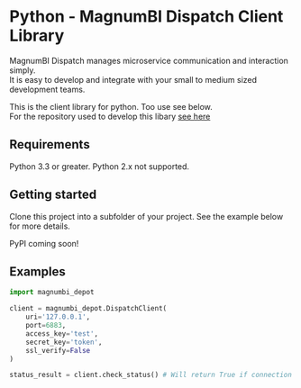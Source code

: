 # Python - MagnumBI Dispatch Client Library

MagnumBI Dispatch manages microservice communication and interaction simply.   
It is easy to develop and integrate with your small to medium sized development teams.

This is the client library for python. Too use see below.  
For the repository used to develop this libary [see here](../magnumbi-dispatch-python-development)

## Requirements
Python 3.3 or greater. Python 2.x not supported.

## Getting started
Clone this project into a subfolder of your project. See the example below for more details.

PyPI coming soon!

## Examples

```python
import magnumbi_depot

client = magnumbi_depot.DispatchClient(
    uri='127.0.0.1',
    port=6883,
    access_key='test',
    secret_key='token',
    ssl_verify=False
)

status_result = client.check_status() # Will return True if connection to the server functioned correctly.
```